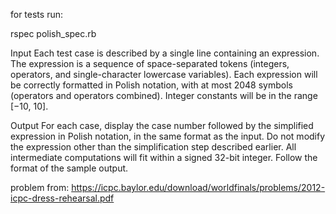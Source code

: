for tests run:

rspec polish_spec.rb

Input
Each test case is described by a single line containing an expression. The expression is a sequence of space-separated tokens (integers, operators, and single-character lowercase variables). Each expression will be correctly formatted in Polish notation, with at most 2048 symbols (operators and operators combined). Integer constants will be in the range [−10, 10].

Output
For each case, display the case number followed by the simplified expression in Polish notation, in the same format as the input. Do not modify the expression other than the simplification step described earlier. All intermediate computations will fit within a signed 32-bit integer. Follow the format of the sample output.

problem from: https://icpc.baylor.edu/download/worldfinals/problems/2012-icpc-dress-rehearsal.pdf
